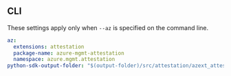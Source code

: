 ## CLI

These settings apply only when `--az` is specified on the command line.

``` yaml $(az)
az:
  extensions: attestation
  package-name: azure-mgmt-attestation
  namespace: azure.mgmt.attestation
python-sdk-output-folder: "$(output-folder)/src/attestation/azext_attestation/vendored_sdks/attestation"
```
